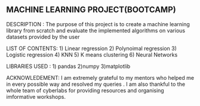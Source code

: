  MACHINE LEARNING PROJECT(BOOTCAMP)
 -----------------------------------
 
DESCRIPTION :     The purpose of this project is to create a machine learning library from scratch and evaluate the implemented algorithms on 
                  various datasets provided by the user
            
LIST OF CONTENTS: 1) Linear regression
                  2) Polynoimal regression
                  3) Logistic regression
                  4) KNN
                  5) K means clustering
                  6) Neural Networks

LIBRARIES USED :  1) pandas
                  2)numpy
                  3)matplotlib

ACKNOWLEDEMENT: I am extremely grateful to my mentors who helped me in every possible way and resolved my queries .
                I am also thankful to the whole team of cyberlabs for providing resources and organising imformative workshops.
                  
   
   
   
 
